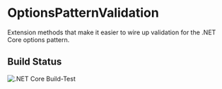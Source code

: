 # OptionsPatternValidation
Extension methods that make it easier to wire up validation for the .NET Core options pattern.

## Build Status

![.NET Core Build-Test](https://github.com/tgharold/OptionsPatternValidation/workflows/.NET%20Core%20Build-Test/badge.svg)
